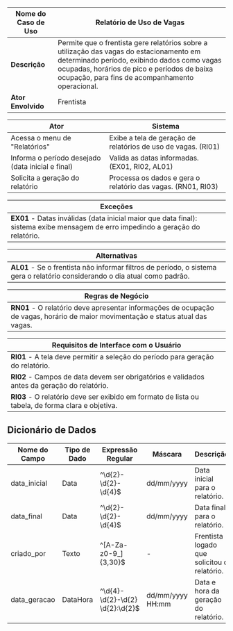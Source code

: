 | Nome do Caso de Uso | Relatório de Uso de Vagas |
|---------------------|---------------------------------|
| **Descrição** | Permite que o frentista gere relatórios sobre a utilização das vagas do estacionamento em determinado período, exibindo dados como vagas ocupadas, horários de pico e períodos de baixa ocupação, para fins de acompanhamento operacional. |
| **Ator Envolvido** | Frentista |

| **Ator** | **Sistema** |
|----------|-------------|
| Acessa o menu de "Relatórios" | Exibe a tela de geração de relatórios de uso de vagas. (RI01) |
| Informa o período desejado (data inicial e final) | Valida as datas informadas. (EX01, RI02, AL01) |
| Solicita a geração do relatório | Processa os dados e gera o relatório das vagas. (RN01, RI03) |

| **Exceções** |
|--------------|
| **EX01** - Datas inválidas (data inicial maior que data final): sistema exibe mensagem de erro impedindo a geração do relatório. |

| **Alternativas** |
|------------------|
| **AL01** - Se o frentista não informar filtros de período, o sistema gera o relatório considerando o dia atual como padrão. |

| **Regras de Negócio** |
|------------------------|
| **RN01** - O relatório deve apresentar informações de ocupação de vagas, horário de maior movimentação e status atual das vagas. |

| **Requisitos de Interface com o Usuário** |
|--------------------------------------------|
| **RI01** - A tela deve permitir a seleção do período para geração do relatório. |
| **RI02** - Campos de data devem ser obrigatórios e validados antes da geração do relatório. |
| **RI03** - O relatório deve ser exibido em formato de lista ou tabela, de forma clara e objetiva. |

## Dicionário de Dados

| Nome do Campo       | Tipo de Dado | Expressão Regular               | Máscara         | Descrição                                                                 | Obrigatório | Único | Default                   |
|---------------------|--------------|----------------------------------|-----------------|---------------------------------------------------------------------------|-------------|-------|----------------------------|
| data_inicial        | Data         | ^\d{2}-\d{2}-\d{4}$              | dd/mm/yyyy       | Data inicial para o relatório.                                           | Sim         | Não   | Dia atual                   |
| data_final          | Data         | ^\d{2}-\d{2}-\d{4}$              | dd/mm/yyyy       | Data final para o relatório.                                             | Sim         | Não   | Dia atual                   |
| criado_por          | Texto        | ^[A-Za-z0-9_]{3,30}$             | -                | Frentista logado que solicitou o relatório.                              | Sim         | Não   | Sessão atual                |
| data_geracao        | DataHora     | ^\d{4}-\d{2}-\d{2} \d{2}:\d{2}$  | dd/mm/yyyy HH:mm | Data e hora da geração do relatório.                                     | Sim         | Não   | Gerado automaticamente     |
